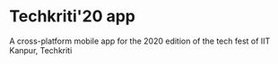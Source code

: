 # Techkriti'20 app

A cross-platform mobile app for the 2020 edition of the tech fest of IIT Kanpur, Techkriti
